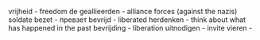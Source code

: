 vrijheid - freedom
de geallieerden - alliance forces (against the nazis)
soldate 
bezet - превзет
bevrijd - liberated
herdenken - think about what has happened in the past
bevrijding - liberation
uitnodigen - invite
vieren - 